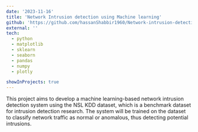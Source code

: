 ```yaml
---
date: '2023-11-16'
title: 'Network Intrusion detection using Machine learning'
github: 'https://github.com/hassanShabbir1960/Network-intrusion-detection'
external: ''
tech:
  - python
  - matplotlib
  - sklearn
  - seaborn
  - pandas
  - numpy
  - plotly

showInProjects: true
---
```


This project aims to develop a machine learning-based network intrusion detection system using the NSL KDD dataset, which is a benchmark dataset for intrusion detection research. The system will be trained on the dataset to classify network traffic as normal or anomalous, thus detecting potential intrusions.
